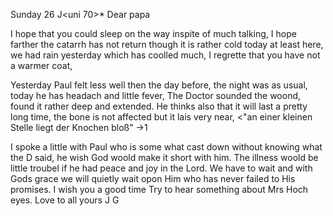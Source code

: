  Sunday 26 J<uni 70>*
Dear papa

I hope that you could sleep on the way inspite of much talking, I hope farther the catarrh has not return though it is rather cold today at least here, we had rain yesterday which has coolled much, I regrette that you have not a warmer coat,

Yesterday Paul felt less well then the day before, the night was as usual, today he has headach and little fever, The Doctor sounded the woond, found it rather deep and extended. He thinks also that it will last a pretty long time, the bone is not affected but it lais very near, <"an einer kleinen Stelle liegt der Knochen bloß" ->1

I spoke a little with Paul who is some what cast down without knowing what the D said, he wish God woold make it short with him. The illness woold be little troubel if he had peace and joy in the Lord. We have to wait and with Gods grace we will quietly wait opon Him who has never failed to His promises. I wish you a good time Try to hear something about Mrs Hoch eyes. Love to all
 yours J G
